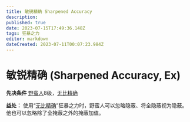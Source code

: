 ```yaml
---
title: 敏锐精确 Sharpened Accuracy
description: 
published: true
date: 2023-07-15T17:49:36.148Z
tags: 狂暴之力
editor: markdown
dateCreated: 2023-07-11T00:07:23.984Z
---
```


# 敏锐精确 (Sharpened Accuracy, Ex)

**先决条件** [野蛮人](/野蛮人)8级，[无比精确](/狂暴之力/无比精确)

**益处：** 使用“[无比精确](/狂暴之力/无比精确)”狂暴之力时，野蛮人可以忽略隐蔽、将全隐蔽视为隐蔽。他也可以忽略除了全掩蔽之外的掩蔽加值。
